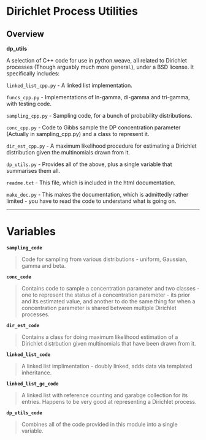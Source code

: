 # Dirichlet Process Utilities #

## Overview ##
**dp\_utils**

A selection of C++ code for use in python.weave, all related to Dirichlet processes (Though arguably much more general.), under a BSD license. It specifically includes:

`linked_list_cpp.py` - A linked list implementation.

`funcs_cpp.py` - Implementations of ln-gamma, di-gamma and tri-gamma, with testing code.

`sampling_cpp.py` - Sampling code, for a bunch of probability distributions.

`conc_cpp.py` - Code to Gibbs sample the DP concentration parameter (Actually in sampling\_cpp.py) and a class to represent it.

`dir_est_cpp.py` - A maximum likelihood procedure for estimating a Dirichlet distribution given the multinomials drawn from it.


`dp_utils.py` - Provides all of the above, plus a single variable that summarises them all.


`readme.txt` - This file, which is included in the html documentation.

`make_doc.py` - This makes the documentation, which is admittedly rather limited - you have to read the code to understand what is going on.


---


# Variables #

**`sampling_code`**
> Code for sampling from various distributions - uniform, Gaussian, gamma and beta.

**`conc_code`**
> Contains code to sample a concentration parameter and two classes - one to represent the status of a concentration parameter - its prior and its estimated value, and another to do the same thing for when a concentration parameter is shared between multiple Dirichlet processes.

**`dir_est_code`**
> Contains a class for doing maximum likelihood estimation of a Dirichlet distrbution given multinomials that have been drawn from it.

**`linked_list_code`**
> A linked list implimentation - doubly linked, adds data via templated inheritance.

**`linked_list_gc_code`**
> A linked list with reference counting and garabge collection for its entries. Happens to be very good at representing a Dirichlet process.

**`dp_utils_code`**
> Combines all of the code provided in this module into a single variable.